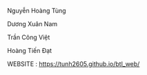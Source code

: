 Nguyễn Hoàng Tùng

Dương Xuân Nam

Trần Công Việt

Hoàng Tiến Đạt

WEBSITE : https://tunh2605.github.io/btl_web/


